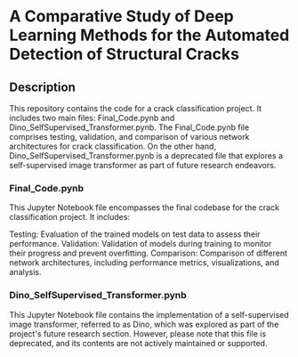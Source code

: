 # A Comparative Study of Deep Learning Methods for the Automated Detection of Structural Cracks
## Description
This repository contains the code for a crack classification project. It includes two main files: Final_Code.pynb and Dino_SelfSupervised_Transformer.pynb. The Final_Code.pynb file comprises testing, validation, and comparison of various network architectures for crack classification. On the other hand, Dino_SelfSupervised_Transformer.pynb is a deprecated file that explores a self-supervised image transformer as part of future research endeavors.

### Final_Code.pynb
This Jupyter Notebook file encompasses the final codebase for the crack classification project. It includes:

Testing: Evaluation of the trained models on test data to assess their performance.
Validation: Validation of models during training to monitor their progress and prevent overfitting.
Comparison: Comparison of different network architectures, including performance metrics, visualizations, and analysis.

### Dino_SelfSupervised_Transformer.pynb
This Jupyter Notebook file contains the implementation of a self-supervised image transformer, referred to as Dino, which was explored as part of the project's future research section. However, please note that this file is deprecated, and its contents are not actively maintained or supported.


